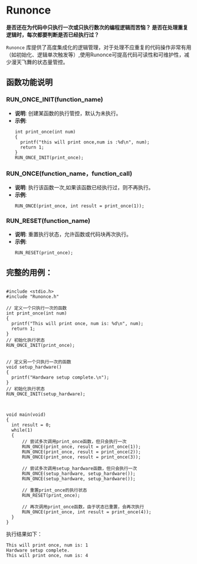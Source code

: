 # Runonce

**是否还在为代码中只执行一次或只执行数次的编程逻辑而苦恼？ 是否在处理重复逻辑时，每次都要判断是否已经执行过？**

`Runonce` 库提供了高度集成化的逻辑管理，对于处理不应重复的代码操作非常有用（如初始化、逻辑单次触发等）,使用Runonce可提高代码可读性和可维护性，减少漫天飞舞的状态量管控。


## 函数功能说明

### RUN_ONCE_INIT(function_name)
- **说明**: 创建某函数的执行管控，默认为未执行。
- **示例**:
  ```
  int print_once(int num)
  {
    printf("this will print once,num is :%d\n", num);
    return 1;
  }
  RUN_ONCE_INIT(print_once);
  ```
### RUN_ONCE(function_name，function_call)
- **说明**: 执行该函数一次,如果该函数已经执行过，则不再执行。
- **示例**:
  ```
  RUN_ONCE(print_once, int result = print_once(1));
  ```

### RUN_RESET(function_name)
- **说明**: 重置执行状态，允许函数或代码块再次执行。
- **示例**:
  ```
  RUN_RESET(print_once);
  ```

## 完整的用例：
  ```

#include <stdio.h>
#include "Runonce.h"

// 定义一个只执行一次的函数
int print_once(int num)
{
    printf("This will print once, num is: %d\n", num);
    return 1;
}
// 初始化执行状态
RUN_ONCE_INIT(print_once);


// 定义另一个只执行一次的函数
void setup_hardware()
{
    printf("Hardware setup complete.\n");
}
// 初始化执行状态
RUN_ONCE_INIT(setup_hardware);



void main(void)
{
    int result = 0;
    while(1)
    {
        // 尝试多次调用print_once函数，但只会执行一次
        RUN_ONCE(print_once, result = print_once(1));
        RUN_ONCE(print_once, result = print_once(2));
        RUN_ONCE(print_once, result = print_once(3));

        // 尝试多次调用setup_hardware函数，但只会执行一次
        RUN_ONCE(setup_hardware, setup_hardware());
        RUN_ONCE(setup_hardware, setup_hardware());

        // 重置print_once的执行状态
        RUN_RESET(print_once);

        // 再次调用print_once函数，由于状态已重置，会再次执行
        RUN_ONCE(print_once, int result = print_once(4));
    }
}

  ```
执行结果如下：
  ```
This will print once, num is: 1
Hardware setup complete.
This will print once, num is: 4
  ```


